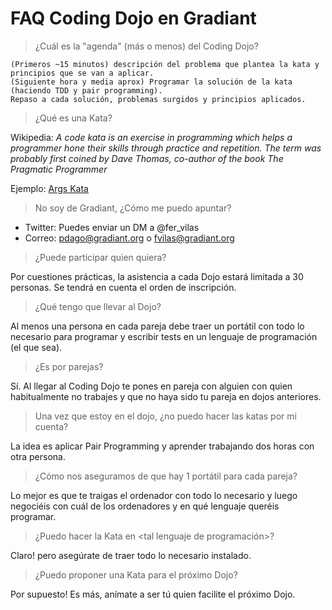# FAQ Coding Dojo en Gradiant

> ¿Cuál es la "agenda" (más o menos) del Coding Dojo?

    (Primeros ~15 minutos) descripción del problema que plantea la kata y principios que se van a aplicar.
    (Siguiente hora y media aprox) Programar la solución de la kata (haciendo TDD y pair programming).
    Repaso a cada solución, problemas surgidos y principios aplicados.

> ¿Qué es una Kata?

Wikipedia: _A code kata is an exercise in programming which helps a programmer hone their skills through practice and repetition. The term was probably first coined by Dave Thomas, co-author of the book The Pragmatic Programmer_

Ejemplo: [Args Kata](http://codingdojo.org/kata/Args/)

> No soy de Gradiant, ¿Cómo me puedo apuntar?

- Twitter: Puedes enviar un DM a @fer_vilas
- Correo: pdago@gradiant.org o fvilas@gradiant.org

> ¿Puede participar quien quiera?

Por cuestiones prácticas, la asistencia a cada Dojo estará limitada a 30 personas. Se tendrá en cuenta el orden de inscripción.

> ¿Qué tengo que llevar al Dojo?

Al menos una persona en cada pareja debe traer un portátil con todo lo necesario para programar y escribir tests en un lenguaje de programación (el que sea).

> ¿Es por parejas?

Sí. Al llegar al Coding Dojo te pones en pareja con alguien con quien habitualmente no trabajes y que no haya sido tu pareja en dojos anteriores.

> Una vez que estoy en el dojo, ¿no puedo hacer las katas por mi cuenta?

La idea es aplicar Pair Programming y aprender trabajando dos horas con otra persona.

> ¿Cómo nos aseguramos de que hay 1 portátil para cada pareja?

Lo mejor es que te traigas el ordenador con todo lo necesario y luego negociéis con cuál de los ordenadores y en qué lenguaje queréis programar.

> ¿Puedo hacer la Kata en <tal lenguaje de programación>?

Claro! pero asegúrate de traer todo lo necesario instalado.

> ¿Puedo proponer una Kata para el próximo Dojo?

Por supuesto! Es más, anímate a ser tú quien facilite el próximo Dojo.
